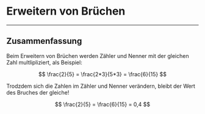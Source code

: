 # Erweitern von Brüchen 

---

## Zusammenfassung

Beim Erweitern von Brüchen werden Zähler und Nenner mit der gleichen Zahl multlipliziert, als Beispiel:

$$
\frac{2}{5} = \frac{2*3}{5*3} = \frac{6}{15}
$$

Trodzdem sich die Zahlen im Zähler und Nenner verändern, bleibt der Wert des Bruches der gleiche!

$$
\frac{2}{5} = \frac{6}{15} = 0,4
$$ 
